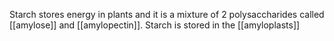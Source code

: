 Starch stores energy in plants and it is a mixture of 2 polysaccharides called [[amylose]] and [[amylopectin]]. Starch is stored in the [[amyloplasts]]

